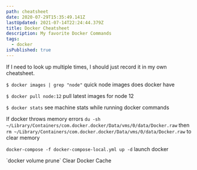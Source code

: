 ```yaml
---
path: cheatsheet
date: 2020-07-29T15:35:49.141Z
lastUpdated: 2021-07-14T22:24:44.379Z
title: Docker Cheatsheet
description: My favorite Docker Commands
tags:
  - docker
isPublished: true
---
```

If I need to look up multiple times, I should just record it in my own cheatsheet.

`$ docker images | grep "node"` quick node images does docker have

`$ docker pull node:12` pull latest images for node 12

`$ docker stats` see machine stats while running docker commands

If docker throws memory errors `du -sh ~/Library/Containers/com.docker.docker/Data/vms/0/data/Docker.raw` then `rm ~/Library/Containers/com.docker.docker/Data/vms/0/data/Docker.raw` to clear memory

`docker-compose -f docker-compose-local.yml up -d` launch docker

\`docker volume prune\` Clear Docker Cache